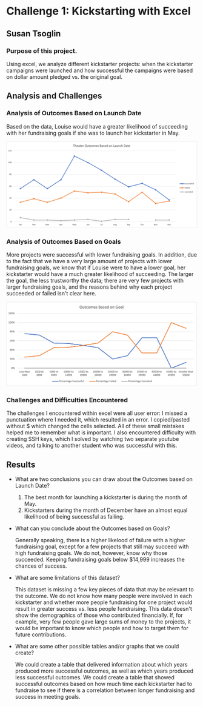 # Challenge 1: Kickstarting with Excel

## Susan Tsoglin

### Purpose of this project.
Using excel, we analyze different kickstarter projects: when the kickstarter campaigns were launched and how successful the campaigns were based on dollar amount pledged vs. the original goal.

## Analysis and Challenges

### Analysis of Outcomes Based on Launch Date
Based on the data, Louise would have a greater likelihood of succeeding with her fundraising goals if she was to launch her kickstarter in May.

![Analysis of Outcomes Based on Launch Date](Resources/Theater_Outcomes_vs_Launch_Date.png)

### Analysis of Outcomes Based on Goals
More projects were successful with lower fundraising goals. In addition, due to the fact that we have a very large amount of projects with lower fundraising goals, we know that if Louise were to have a lower goal, her kickstarter would have a much greater likelihood of succeeding. The larger the goal, the less trustworthy the data; there are very few projects with larger fundraising goals, and the reasons behind why each project succeeded or failed isn't clear here.

![Analysis of Outcomes Based on Goals](Resources/Outcomes_vs_Goals.png)

### Challenges and Difficulties Encountered
The challenges I encountered within excel were all user error: I missed a punctuation where I needed it, which resulted in an error. I copied/pasted without $ which changed the cells selected. All of these small mistakes helped me to remember what is important. I also encountered difficulty with creating SSH keys, which I solved by watching two separate youtube videos, and talking to another student who was successful with this.

## Results

- What are two conclusions you can draw about the Outcomes based on Launch Date?
  
  1. The best month for launching a kickstarter is during the month of May.
  2. Kickstarters during the month of December have an almost equal likelihood of being successful as failing.

- What can you conclude about the Outcomes based on Goals?
  
  Generally speaking, there is a higher likelood of failure with a higher fundraising goal, except for a few projects that still may succeed with high fundraising goals. We do not, however, know why those succeeded. Keeping fundraising goals below $14,999 increases the chances of success.

- What are some limitations of this dataset?
  
  This dataset is missing a few key pieces of data that may be relevant to the outcome. We do not know how many people were involved in each kickstarter and whether more people fundraising for one project would result in greater success vs. less people fundraising. This data doesn't show the demographics of those who contributed financially. If, for example, very few people gave large sums of money to the projects, it would be important to know which people and how to target them for future contributions.

- What are some other possible tables and/or graphs that we could create?
  
  We could create a table that delivered information about which years produced more successful outcomes, as well as which years produced less successful outcomes. We could create a table that showed successful outcomes based on how much time each kickstarter had to fundraise to see if there is a correlation between longer fundraising and success in meeting goals.
